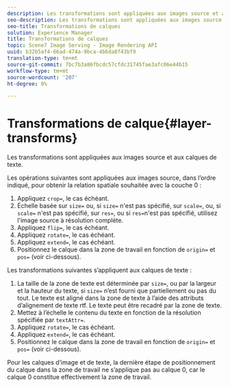 ```yaml
---
description: Les transformations sont appliquées aux images source et aux calques de texte.
seo-description: Les transformations sont appliquées aux images source et aux calques de texte.
seo-title: Transformations de calques
solution: Experience Manager
title: Transformations de calques
topic: Scene7 Image Serving - Image Rendering API
uuid: b32b5af4-66ad-474a-9bca-4b6da8f43bf9
translation-type: tm+mt
source-git-commit: 7bc7b3a86fbcdc57cfdc31745fae3afc06e44b15
workflow-type: tm+mt
source-wordcount: '207'
ht-degree: 0%

---
```



# Transformations de calque{#layer-transforms}

Les transformations sont appliquées aux images source et aux calques de texte.

Les opérations suivantes sont appliquées aux images source, dans l’ordre indiqué, pour obtenir la relation spatiale souhaitée avec la couche 0 :

1. Appliquez `crop=`, le cas échéant.
1. Échelle basée sur `size=` ou, si `size=` n&#39;est pas spécifié, sur `scale=`, ou, si `scale=` n&#39;est pas spécifié, sur `res=`, ou si `res=`n&#39;est pas spécifié, utilisez l&#39;image source à résolution complète.
1. Appliquez `flip=`, le cas échéant.
1. Appliquez `rotate=`, le cas échéant.
1. Appliquez `extend=`, le cas échéant.
1. Positionnez le calque dans la zone de travail en fonction de `origin=` et `pos=` (voir ci-dessous).

Les transformations suivantes s’appliquent aux calques de texte :

1. La taille de la zone de texte est déterminée par `size=`, ou par la largeur et la hauteur du texte, si `size=` n’est fourni que partiellement ou pas du tout. Le texte est aligné dans la zone de texte à l’aide des attributs d’alignement de texte rtf. Le texte peut être recadré par la zone de texte.
1. Mettez à l’échelle le contenu du texte en fonction de la résolution spécifiée par `textAttr=`.
1. Appliquez `rotate=`, le cas échéant.
1. Appliquez `extend=`, le cas échéant.
1. Positionnez le calque dans la zone de travail en fonction de `origin=` et `pos=` (voir ci-dessous).

Pour les calques d’image et de texte, la dernière étape de positionnement du calque dans la zone de travail ne s’applique pas au calque 0, car le calque 0 constitue effectivement la zone de travail.
